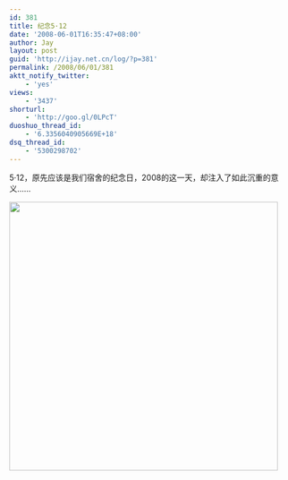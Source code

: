 ```yaml
---
id: 381
title: 纪念5·12
date: '2008-06-01T16:35:47+08:00'
author: Jay
layout: post
guid: 'http://ijay.net.cn/log/?p=381'
permalink: /2008/06/01/381
aktt_notify_twitter:
    - 'yes'
views:
    - '3437'
shorturl:
    - 'http://goo.gl/0LPcT'
duoshuo_thread_id:
    - '6.3356040905669E+18'
dsq_thread_id:
    - '5300298702'
---
```


5·12，原先应该是我们宿舍的纪念日，2008的这一天，却注入了如此沉重的意义……

<a href="http://www.jayxu.com/log/wp-content/uploads/2008/06/engadget-5-12.jpg"><img class="aligncenter size-full wp-image-382" title="engadget-5-12" src="http://www.jayxu.com/log/wp-content/uploads/2008/06/engadget-5-12.jpg" alt="" width="480" height="480" /></a>